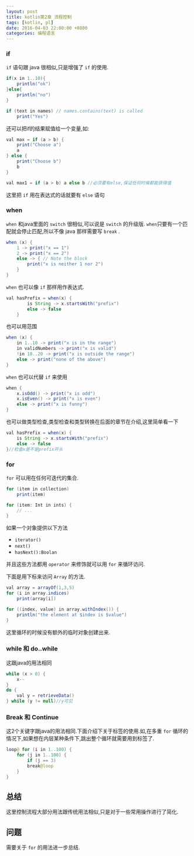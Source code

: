 ```yaml
---
layout: post
title: kotlin第2章 流程控制
tags: [kotlin, pl]
date: 2016-04-03 22:00:00 +0800
categories: 编程语言
---
```


### if

`if` 语句跟 java 很相似,只是增强了 `if` 的使用.

```java
if(x in 1..10){
    println("ok")
}else{
    println("no")
}

if (text in names) // names.contains(text) is called
    print("Yes")
```
还可以把if的结果赋值给一个变量,如:

```java
val max = if (a > b) {
    print("Choose a")
    a
} else {
    print("Choose b")
    b
}

val max1 = if (a > b) a else b //必须要有else,保证任何时候都能获得值
```

这里把 `if` 用在表达式的话就要有 `else` 语句

### when

`when` 和java里面的 `switch` 很相似,可以说是 `switch` 的升级版. `when`只要有一个匹配就会停止匹配,所以不像 java 那样需要写 `break` .

```java
when (x) {
    1 -> print("x == 1")
    2 -> print("x == 2")
    else -> { // Note the block
        print("x is neither 1 nor 2")
    }
}
```

`when` 也可以像 `if` 那样用作表达式.

```java
val hasPrefix = when(x) {
        is String -> x.startsWith("prefix")
        else -> false
    }
```

也可以用范围

```java
when (x) {
    in 1..10 -> print("x is in the range")
    in validNumbers -> print("x is valid")
    !in 10..20 -> print("x is outside the range")
    else -> print("none of the above")
}
```
`when` 也可以代替 `if` 来使用

```java
when {
    x.isOdd() -> print("x is odd")
    x.isEven() -> print("x is even")
    else -> print("x is funny")
}
```

也可以做类型检查,类型检查和类型转换在后面的章节在介绍,这里简单看一下

```java
val hasPrefix = when(x) {
    is String -> x.startsWith("prefix")
    else -> false
}//检查x是不是prefix开头
```

### for
`for` 可以用在任何可迭代的集合.
```java
for (item in collection)
    print(item)

for (item: Int in ints) {
    // ...
}
```
如果一个对象提供以下方法

* `iterator()`
* `next()`
* `hasNext():Boolan`

并且这些方法都用 `operator` 来修饰就可以用 `for` 来循环访问.

下面是用下标来访问 `Array` 的方法.
```java
val array = arrayOf(1,3,5)
for (i in array.indices)
    print(array[i])

for ((index, value) in array.withIndex()) {
    println("the element at $index is $value")
}
```
这里循环的时候没有额外的临时对象创建出来.

### while 和 do..while

这跟java的用法相同

```java
while (x > 0) {
    x--
}
do {
    val y = retrieveData()
} while (y != null)//y可见
```
### Break 和 Continue

这2个关键字跟java的用法相同.下面介绍下关于标签的使用.如,在多重 `for` 循环的情况下,如果想在内层某种条件下,跳出整个循环就需要用到标签了.

```java
loop@ for (i in 1..100) {
    for (j in 1..100) {
        if (j == 3)
        break@loop
    }
}
```

## 总结

这里控制流程大部分用法跟传统用法相似,只是对于一些常用操作进行了简化.

## 问题

需要关于 `for` 的用法进一步总结.
